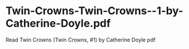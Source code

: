 # Twin-Crowns-Twin-Crowns--1-by-Catherine-Doyle.pdf
Read Twin Crowns (Twin Crowns, #1) by Catherine Doyle pdf
